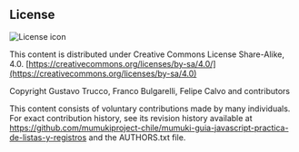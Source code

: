 ## License
![License icon](https://licensebuttons.net/l/by-sa/3.0/88x31.png)

This content is distributed under Creative Commons License Share-Alike, 4.0. [https://creativecommons.org/licenses/by-sa/4.0/](https://creativecommons.org/licenses/by-sa/4.0)

Copyright Gustavo Trucco, Franco Bulgarelli, Felipe Calvo and contributors

This content consists of voluntary contributions made by many individuals. For exact contribution history, see its revision history available at https://github.com/mumukiproject-chile/mumuki-guia-javascript-practica-de-listas-y-registros and the AUTHORS.txt file.

